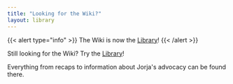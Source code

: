 ```yaml
---
title: "Looking for the Wiki?"
layout: library
---
```


{{< alert type="info" >}}
    The Wiki is now the [Library](/library/)!
{{< /alert >}}

Still looking for the Wiki? Try the [Library](/library/)!

Everything from recaps to information about Jorja's advocacy can be found there.
